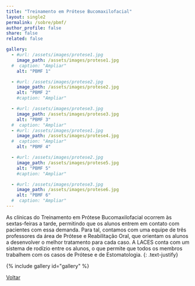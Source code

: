 ```yaml
---
title: "Treinamento em Prótese Bucomaxilofacial"
layout: single2
permalink: /sobre/pbmf/
author_profile: false
share: false
related: false

gallery:
  - #url: /assets/images/protese1.jpg
    image_path: /assets/images/protese1.jpg
  #  caption: "Ampliar"
    alt: "PBMF 1"

  - #url: /assets/images/protese2.jpg
    image_path: /assets/images/protese2.jpg
    alt: "PBMF 2"
    #caption: "Ampliar"

  - #url: /assets/images/protese3.jpg
    image_path: /assets/images/protese3.jpg
    alt: "PBMF 3"
  #  caption: "Ampliar"
  - #url: /assets/images/protese1.jpg
    image_path: /assets/images/protese4.jpg
  #  caption: "Ampliar"
    alt: "PBMF 4"

  - #url: /assets/images/protese2.jpg
    image_path: /assets/images/protese5.jpg
    alt: "PBMF 5"
    #caption: "Ampliar"

  - #url: /assets/images/protese3.jpg
    image_path: /assets/images/protese6.jpg
    alt: "PBMF 6"
  #  caption: "Ampliar"
---
```

As clínicas do Treinamento em Prótese Bucomaxilofacial ocorrem às sextas-feiras a tarde, permitindo que os alunos entrem em contato com pacientes com essa demanda. Para tal, contamos com uma equipe de três professores da área de Prótese e Reabilitação Oral, que orientam os alunos a desenvolver o melhor tratamento para cada caso. A LACES conta com um sistema de rodízio entre os alunos, o que permite que todos os membros trabalhem com os casos de Prótese e de Estomatologia.
{: .text-justify}

{% include gallery id="gallery" %}

<a href="/laces/sobre/" class="btn btn--danger">Voltar</a>
